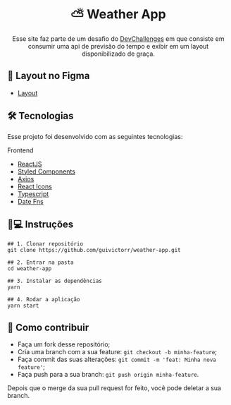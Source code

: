 <h1 align='center'>⛅ Weather App</h1>
<p align='center'>Esse site faz parte de um desafio do <a href="https://devchallenges.io/challenges/mM1UIenRhK808W8qmLWv">DevChallenges</a> em que consiste em consumir uma api de previsão do tempo e exibir em um layout disponibilizado de graça.</p>

## 💅 Layout no Figma
- [Layout](https://www.figma.com/file/5X3Ao3gEqZPqqKctP7riDF/weather-app)

## 🛠 Tecnologias

Esse projeto foi desenvolvido com as seguintes tecnologias:

Frontend
- [ReactJS](https://pt-br.reactjs.org)
- [Styled Components](styled-components.com/)
- [Axios](https://github.com/axios/axios)
- [React Icons](https://react-icons.github.io/react-icons/)
- [Typescript](typescriptlang.org/)
- [Date Fns](https://date-fns.org/)

## 📱💻 Instruções

```
## 1. Clonar repositório
git clone https://github.com/guivictorr/weather-app.git

## 2. Entrar na pasta
cd weather-app

## 3. Instalar as dependências
yarn

## 4. Rodar a aplicação
yarn start
```

## 🤔 Como contribuir

- Faça um fork desse repositório;
- Cria uma branch com a sua feature: `git checkout -b minha-feature`;
- Faça commit das suas alterações: `git commit -m 'feat: Minha nova feature'`;
- Faça push para a sua branch: `git push origin minha-feature`.

Depois que o merge da sua pull request for feito, você pode deletar a sua branch.
